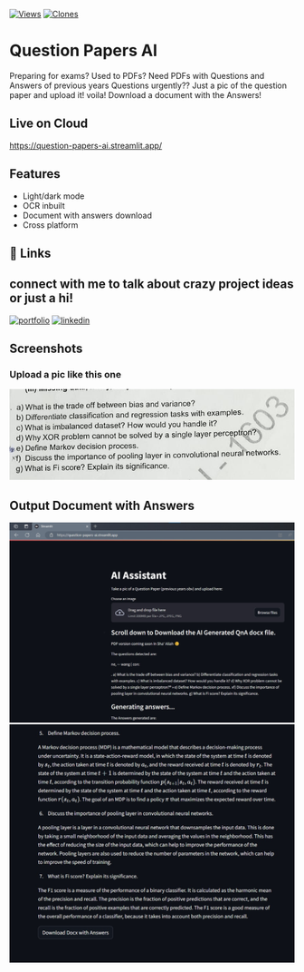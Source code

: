 
[![Views](https://komarev.com/ghpvc/?username=shaikamirgh&label=Views&color=blue&style=plastic)](https://github.com/shaikamirgh/Question-Papers-AI)
[![Clones](https://img.shields.io/badge/dynamic/json?color=blue&label=Clones&query=value&url=https://api.github.com/repos/shaikamirgh/Question-Papers-AI/traffic/clones)](https://github.com/shaikamirgh/Question-Papers-AI/graphs/traffic)


# Question Papers AI

Preparing for exams? 
Used to PDFs? 
Need PDFs with Questions and Answers of previous years Questions urgently??
Just a pic of the question paper and upload it! voila! Download a document with the Answers!

## Live on Cloud
https://question-papers-ai.streamlit.app/


## Features

- Light/dark mode
- OCR inbuilt
- Document with answers download
- Cross platform


## 🔗 Links
## connect with me to talk about crazy project ideas or just a hi!
[![portfolio](https://img.shields.io/badge/my_portfolio-000?style=for-the-badge&logo=ko-fi&logoColor=white)](http://amirbe.me/)
[![linkedin](https://img.shields.io/badge/linkedin-0A66C2?style=for-the-badge&logo=linkedin&logoColor=white)](https://www.linkedin.com/in/shaik-amir/)


## Screenshots
### Upload a pic like this one
![App Screenshot](https://github.com/shaikamirgh/Question-Papers-AI/blob/main/img_data/capture.png)

## Output Document with Answers
![App Screenshot](https://github.com/shaikamirgh/Question-Papers-AI/blob/main/Demo/ai_qp-demo_img1.jpeg)
![App Screenshot](https://github.com/shaikamirgh/Question-Papers-AI/blob/main/Demo/ai_qp-demo_img2.jpeg)